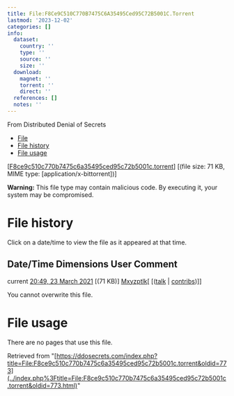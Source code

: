```yaml
---
title: File:F8Ce9C510C770B7475C6A35495Ced95C72B5001C.Torrent
lastmod: '2023-12-02'
categories: []
info:
  dataset:
    country: ''
    type: ''
    source: ''
    size: ''
  download:
    magnet: ''
    torrent: ''
    direct: ''
  references: []
  notes: ''
---
```




From Distributed Denial of Secrets

- [File](./File:F8ce9c510c770b7475c6a35495ced95c72b5001c.torrent.html#file)
- [File
history](./File:F8ce9c510c770b7475c6a35495ced95c72b5001c.torrent.html#filehistory)
- [File
usage](./File:F8ce9c510c770b7475c6a35495ced95c72b5001c.torrent.html#filelinks)

[[F8ce9c510c770b7475c6a35495ced95c72b5001c.torrent](../images/5/50/F8ce9c510c770b7475c6a35495ced95c72b5001c.torrent "F8ce9c510c770b7475c6a35495ced95c72b5001c.torrent")]
‎[(file size: 71 KB, MIME type:
[application/x-bittorrent])]

**Warning:** This file type may contain malicious code. By executing it,
your system may be compromised.

# File history

Click on a date/time to view the file as it appeared at that time.

Date/Time Dimensions User Comment
---
current [20:49, 23 March 2021](../images/5/50/F8ce9c510c770b7475c6a35495ced95c72b5001c.torrent) [(71 KB)] [Mxyzptlk](../index.php%3Ftitle=User:Mxyzptlk&action=edit&redlink=1.html "User:Mxyzptlk (page does not exist)")[ [([talk](../index.php%3Ftitle=User_talk:Mxyzptlk&action=edit&redlink=1.html "User talk:Mxyzptlk (page does not exist)") | [contribs](./Special:Contributions/Mxyzptlk.html "Special:Contributions/Mxyzptlk"))]]

You cannot overwrite this file.

# File usage

There are no pages that use this file.

Retrieved from
"[https://ddosecrets.com/index.php?title=File:F8ce9c510c770b7475c6a35495ced95c72b5001c.torrent&oldid=773](../index.php%3Ftitle=File:F8ce9c510c770b7475c6a35495ced95c72b5001c.torrent&oldid=773.html)"

